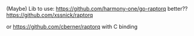 (Maybe) Lib to use: https://github.com/harmony-one/go-raptorq
better?? https://github.com/xssnick/raptorq

or https://github.com/cberner/raptorq with C binding